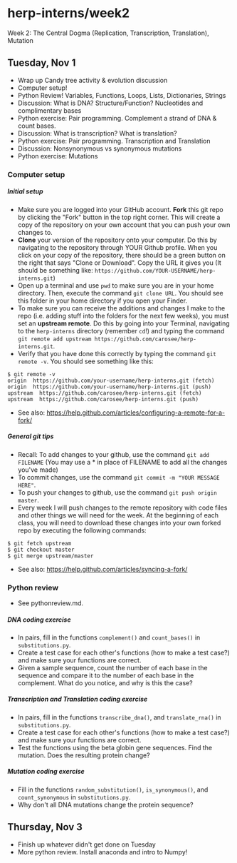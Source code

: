 # herp-interns/week2
Week 2: The Central Dogma (Replication, Transcription, Translation), Mutation  

## Tuesday, Nov 1
- Wrap up Candy tree activity & evolution discussion
- Computer setup!
- Python Review! Variables, Functions, Loops, Lists, Dictionaries, Strings 
- Discussion: What is DNA? Structure/Function? Nucleotides and complimentary bases 
- Python exercise: Pair programming. Complement a strand of DNA & count bases. 
- Discussion: What is transcription? What is translation?
- Python exercise: Pair programming. Transcription and Translation 
- Discussion: Nonsynonymous vs synonymous mutations
- Python exercise: Mutations

### Computer setup

##### Initial setup
- Make sure you are logged into your GitHub account. **Fork** this git repo by clicking the "Fork" button in the top right corner. This will create a copy of the repository on your own account that you can push your own changes to.
- **Clone** your version of the repository onto your computer. Do this by navigating to the repository through YOUR Github profile. When you click on your copy of the repository, there should be a green button on the right that says "Clone or Download". Copy the URL it gives you (It should be something like: `https://github.com/YOUR-USERNAME/herp-interns.git`)
- Open up a terminal and use `pwd` to make sure you are in your home directory. Then, execute the command `git clone URL`. You should see this folder in your home directory if you open your Finder.
- To make sure you can receive the additions and changes I make to the repo (i.e. adding stuff into the folders for the next few weeks), you must set an **upstream remote**. Do this by going into your Terminal, navigating to the `herp-interns` directory (remember `cd`!) and typing the command `git remote add upstream https://github.com/carosee/herp-interns.git`.
- Verify that you have done this correctly by typing the command `git remote -v`. You should see something like this:

```shell
$ git remote -v
origin  https://github.com/your-username/herp-interns.git (fetch)
origin  https://github.com/your-username/herp-interns.git (push)
upstream  https://github.com/carosee/herp-interns.git (fetch)
upstream  https://github.com/carosee/herp-interns.git (push)
```
- See also: https://help.github.com/articles/configuring-a-remote-for-a-fork/

##### General git tips
- Recall: To add changes to your github, use the command `git add FILENAME` (You may use a * in place of FILENAME to add all the changes you've made)
- To commit changes, use the command `git commit -m "YOUR MESSAGE HERE"`.
- To push your changes to github, use the command `git push origin master`.
- Every week I will push changes to the remote repository with code files and other things we will need for the week. At the beginning of each class, you will need to download these changes into your own forked repo by executing the following commands:
```shell
$ git fetch upstream
$ git checkout master
$ git merge upstream/master
```
- See also: https://help.github.com/articles/syncing-a-fork/

### Python review
- See pythonreview.md.  

##### DNA coding exercise
- In pairs, fill in the functions `complement()` and `count_bases()` in `substitutions.py`.
- Create a test case for each other's functions (how to make a test case?) and make sure your functions are correct.
- Given a sample sequence, count the number of each base in the sequence and compare it to the number of each base in the complement. What do you notice, and why is this the case?

##### Transcription and Translation coding exercise
- In pairs, fill in the functions `transcribe_dna()`, and `translate_rna()` in `substitutions.py`.
- Create a test case for each other's functions (how to make a test case?) and make sure your functions are correct.
- Test the functions using the beta globin gene sequences. Find the mutation. Does the resulting protein change?  

##### Mutation coding exercise
  + Fill in the functions `random_substitution()`, `is_synonymous()`, and `count_synonymous` in `substitutions.py`.  
  + Why don't all DNA mutations change the protein sequence?  
  

## Thursday, Nov 3
- Finish up whatever didn't get done on Tuesday
- More python review. Install anaconda and intro to Numpy!
  
